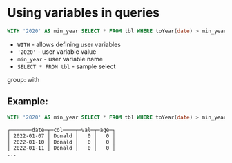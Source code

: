 # Using variables in queries

```sql
WITH '2020' AS min_year SELECT * FROM tbl WHERE toYear(date) > min_year
```

- `WITH` - allows defining user variables
- `'2020'` - user variable value
- `min_year` - user variable name
- `SELECT * FROM tbl` - sample select

group: with

## Example: 
```sql
WITH '2020' AS min_year SELECT * FROM tbl WHERE toYear(date) > min_year
```
```
┌───────date─┬─col────┬─val─┬─age─┐
│ 2022-01-07 │ Donald │   0 │   0 │
│ 2022-01-10 │ Donald │   0 │   0 │
│ 2022-01-11 │ Donald │   0 │   0 │
...
```

